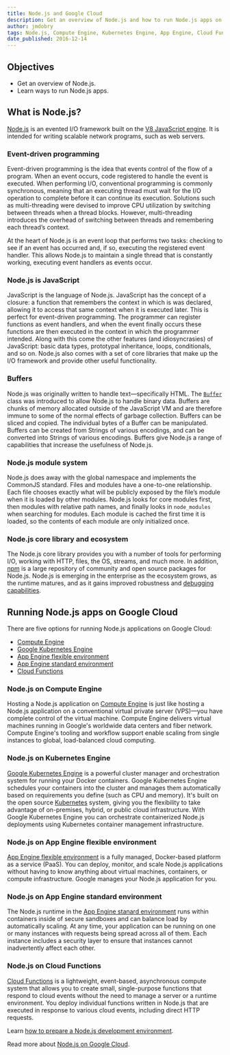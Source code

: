 ```yaml
---
title: Node.js and Google Cloud
description: Get an overview of Node.js and how to run Node.js apps on Google Cloud.
author: jmdobry
tags: Node.js, Compute Engine, Kubernetes Engine, App Engine, Cloud Functions
date_published: 2016-12-14
---
```


## Objectives

* Get an overview of Node.js.
* Learn ways to run Node.js apps.

## What is Node.js?

[Node.js][nodejs] is an evented I/O framework built on the
[V8 JavaScript engine][v8]. It is intended for writing scalable network programs,
such as web servers.

### Event-driven programming

Event-driven programming is the idea that events control of the flow of a
program. When an event occurs, code registered to handle the event is executed.
When performing I/O, conventional programming is commonly synchronous, meaning
that an executing thread must wait for the I/O operation to complete before it
can continue its execution. Solutions such as multi-threading were devised
to improve CPU utilization by switching between threads when a thread
blocks. However, multi-threading introduces the overhead of switching between
threads and remembering each thread’s context.

At the heart of Node.js is an event loop that performs two tasks: checking to see
if an event has occurred and, if so, executing the registered event handler. This
allows Node.js to maintain a single thread that is constantly working, executing
event handlers as events occur.

### Node.js is JavaScript

JavaScript is the language of Node.js. JavaScript has the concept of a closure:
a function that remembers the context in which is was declared, allowing it to
access that same context when it is executed later. This is perfect for
event-driven programming. The programmer can register functions as event
handlers, and when the event finally occurs these functions are then executed in
the context in which the programmer intended. Along with this come the other
features (and idiosyncrasies) of JavaScript: basic data types, prototypal
inheritance, loops, conditionals, and so on. Node.js also comes with a set of core
libraries that make up the I/O framework and provide other useful functionality.

### Buffers

Node.js was originally written to handle text—specifically HTML. The
[`Buffer`][buffer] class was introduced to allow Node.js to handle binary data.
Buffers are chunks of memory allocated outside of the JavaScript VM and are
therefore immune to some of the normal effects of garbage collection. Buffers
can be sliced and copied. The individual bytes of a Buffer can be manipulated.
Buffers can be created from Strings of various encodings, and can be converted
into Strings of various encodings. Buffers give Node.js a range of capabilities
that increase the usefulness of Node.js.

### Node.js module system

Node.js does away with the global namespace and implements the CommonJS
standard. Files and modules have a one-to-one relationship. Each file chooses
exactly what will be publicly exposed by the file’s module when it is loaded by
other modules. Node.js looks for core modules first, then modules with relative
path names, and finally looks in `node_modules` when searching for modules. Each
module is cached the first time it is loaded, so the contents of each module are
only initialized once.

### Node.js core library and ecosystem

The Node.js core library provides you with a number of tools for
performing I/O, working with HTTP, files, the OS, streams, and much more. In
addition, [npm][npm] is a large repository of community and open source packages
for Node.js. Node.js is emerging in the enterprise as the ecosystem grows, as
the runtime matures, and as it gains improved robustness and
[debugging capabilities][inspect].

## Running Node.js apps on Google Cloud

There are five options for running Node.js applications on Google Cloud:

* [Compute Engine][gce]
* [Google Kubernetes Engine][gke]
* [App Engine flexible environment][gae-flex]
* [App Engine standard environment][gae-standard]
* [Cloud Functions][gcf]

### Node.js on Compute Engine

Hosting a Node.js application on [Compute Engine][gce] is just like hosting a
Node.js application on a conventional virtual private server (VPS)—you have
complete control of the virtual machine. Compute Engine delivers virtual
machines running in Google's worldwide data centers and fiber
network. Compute Engine's tooling and workflow support enable scaling from
single instances to global, load-balanced cloud computing.

### Node.js on Kubernetes Engine

[Google Kubernetes Engine][gke] is a powerful cluster manager and orchestration system
for running your Docker containers. Google Kubernetes Engine schedules your containers
into the cluster and manages them automatically based on requirements you define
(such as CPU and memory). It's built on the open source [Kubernetes][k8s]
system, giving you the flexibility to take advantage of on-premises, hybrid, or
public cloud infrastructure. With Google Kubernetes Engine you can orchestrate
containerized Node.js deployments using Kubernetes container management infrastructure.

### Node.js on App Engine flexible environment

[App Engine flexible environment][gae-flex] is a fully managed, Docker-based
platform as a service (PaaS). You can deploy, monitor, and scale Node.js
applications without having to know anything about virtual machines, containers,
or compute infrastructure. Google manages your Node.js application for you.

### Node.js on App Engine standard environment

The Node.js runtime in the [App Engine stanard environment][gae-standard] runs
within containers inside of secure sandboxes and can balance load by automatically
scaling. At any time, your application can be running on one or many
instances with requests being spread across all of them. Each instance includes a
security layer to ensure that instances cannot inadvertently affect each other.

### Node.js on Cloud Functions

[Cloud Functions][gcf] is a lightweight, event-based, asynchronous compute
system that allows you to create small, single-purpose functions that respond
to cloud events without the need to manage a server or a runtime environment.
You deploy individual functions written in Node.js that are executed in response
to various cloud events, including direct HTTP requests.

Learn [how to prepare a Node.js development environment](https://cloud.google.com/nodejs/docs/setup).

Read more about [Node.js on Google Cloud][nodejs-gcp].

[nodejs]: https://nodejs.org/
[v8]: https://developers.google.com/v8/
[buffer]: https://nodejs.org/api/buffer.html
[inspect]: https://nodejs.org/api/debugger.html#debugger_v8_inspector_integration_for_node_js
[npm]: https://www.npmjs.com/
[gce]: https://cloud.google.com/compute/
[gke]: https://cloud.google.com/kubernetes-engine/
[k8s]: http://kubernetes.io/
[gae-flex]: https://cloud.google.com/appengine/docs/flexible/nodejs/
[gae-standard]: https://cloud.google.com/appengine/docs/standard/nodejs/
[gcf]: https://cloud.google.com/functions/
[nodejs-gcp]: https://cloud.google.com/nodejs/
